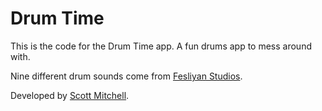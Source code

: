 # Drum Time

This is the code for the Drum Time app. A fun drums app to mess around with.

Nine different drum sounds come from [Fesliyan Studios](https://www.fesliyanstudios.com/).

Developed by [Scott Mitchell](https://github.com/scott-a-m/).

